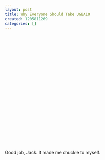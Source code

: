 ```yaml
---
layout: post
title: Why Everyone Should Take UGBA10
created: 1205811269
categories: []
---
```

<object width="425" height="355"><param name="movie" value="http://www.youtube.com/v/RwZBpDsDq-U&hl=en"></param><param name="wmode" value="transparent"></param><embed src="http://www.youtube.com/v/RwZBpDsDq-U&hl=en" type="application/x-shockwave-flash" wmode="transparent" width="425" height="355"></embed></object>

Good job, Jack. It made me chuckle to myself.
